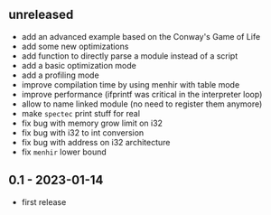 ## unreleased

- add an advanced example based on the Conway's Game of Life
- add some new optimizations
- add function to directly parse a module instead of a script
- add a basic optimization mode
- add a profiling mode
- improve compilation time by using menhir with table mode
- improve performance (ifprintf was critical in the interpreter loop)
- allow to name linked module (no need to register them anymore)
- make `spectec` print stuff for real
- fix bug with memory grow limit on i32
- fix bug with i32 to int conversion
- fix bug with address on i32 architecture
- fix `menhir` lower bound

## 0.1 - 2023-01-14

- first release
